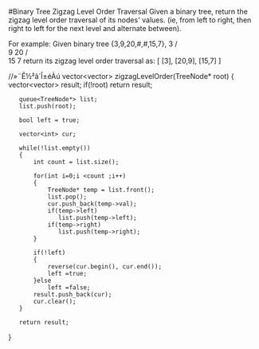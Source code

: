 #Binary Tree Zigzag Level Order Traversal
Given a binary tree, return the zigzag level order traversal of its nodes' values. 
(ie, from left to right, then right to left for the next level and alternate between).

For example:
Given binary tree {3,9,20,#,#,15,7},
    3
   / \
  9  20
    /  \
   15   7
return its zigzag level order traversal as:
[
  [3],
  [20,9],
  [15,7]
]

//»¨Ê½²ã´Î±éÀú
vector<vector<int>> zigzagLevelOrder(TreeNode* root)
{
       vector<vector<int>> result;
       if(!root) return result;
       
       queue<TreeNode*> list;
       list.push(root);
       
       bool left = true;
       
       vector<int> cur;
       
       while(!list.empty())
       {
           int count = list.size();
           
           for(int i=0;i <count ;i++)
           {
               TreeNode* temp = list.front();
               list.pop();
               cur.push_back(temp->val);
               if(temp->left)
                  list.push(temp->left);
               if(temp->right)
                  list.push(temp->right);
           }
           
           if(!left)
           {
               reverse(cur.begin(), cur.end());
               left =true;
           }else
               left =false;
           result.push_back(cur);
           cur.clear();
       }
       
       return result;
}
